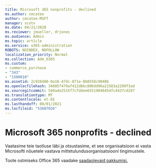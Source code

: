 ```yaml
---
title: Microsoft 365 nonprofits - declined
ms.author: cmcatee
author: cmcatee-MSFT
manager: scotv
ms.date: 04/21/2020
ms.reviewer: jmueller, drjones
ms.audience: Admin
ms.topic: article
ms.service: o365-administration
ROBOTS: NOINDEX, NOFOLLOW
localization_priority: Normal
ms.collection: Adm_O365
ms.custom:
- commerce_purchase
- "343"
- "1500010"
ms.assetid: 2c928480-0a18-47dc-871e-8b8558c9048b
ms.openlocfilehash: 34605f479af412d6bc806dd96a22583a2299f3ad
ms.sourcegitcommit: 540a4e2515f7cfddee65519046454fc4437cd287
ms.translationtype: MT
ms.contentlocale: et-EE
ms.lasthandoff: 08/01/2021
ms.locfileid: "53687026"
---
```

# <a name="microsoft-365-for-nonprofits---declined"></a>Microsoft 365 nonprofits - declined

Vaatasime teie taotluse läbi ja otsustasime, et see organisatsioon ei vasta Microsofti nõuetele vastava mittetulundusorganisatsiooni tingimustele.
  
Toote ostmiseks Office 365 vaadake [saadaolevaid pakkumisi.](https://portal.office.com/AdminPortal/Home)
